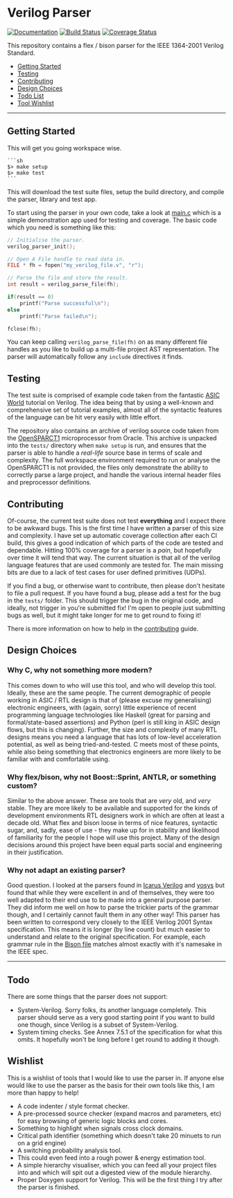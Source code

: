 
# Verilog Parser

[![Documentation](https://codedocs.xyz/ben-marshall/verilog-parser.svg)](https://codedocs.xyz/ben-marshall/verilog-parser/)
[![Build Status](https://travis-ci.org/ben-marshall/verilog-parser.svg?branch=master)](https://travis-ci.org/ben-marshall/verilog-parser/branches)
[![Coverage Status](https://coveralls.io/repos/github/ben-marshall/verilog-parser/badge.svg?branch=master)](https://coveralls.io/github/ben-marshall/verilog-parser?branch=master)



This repository contains a flex / bison parser for the IEEE 1364-2001 Verilog
Standard.

- [Getting Started](#getting-started)
- [Testing](#testing)
- [Contributing](#contributing)
- [Design Choices](#design-choices)
- [Todo List](#todo)
- [Tool Wishlist](#wishlist)

---

## Getting Started

This will get you going workspace wise.

    ```sh
    $> make setup
    $> make test
    ```

This will download the test suite files, setup the build directory, and
compile the parser, library and test app.

To start using the parser in your own code, take a look at 
[main.c](./src/main.c) which is a simple demonstration app used for testing
and coverage. The basic code which you need is something like this:

```C
// Initialise the parser.
verilog_parser_init();

// Open A File handle to read data in.
FILE * fh = fopen("my_verilog_file.v", "r");

// Parse the file and store the result.
int result = verilog_parse_file(fh);

if(result == 0)
    printf("Parse successful\n");
else
    printf("Parse failed\n");

fclose(fh);
```

You can keep calling `verilog_parse_file(fh)` on as many different file
handles as you like to build up a multi-file project AST representation.
The parser will automatically follow any `include` directives it finds.

## Testing

The test suite is comprised of example code taken from
the fantastic [ASIC World](http://www.asic-world.com/) tutorial on Verilog.
The idea being that by using a well-known and comprehensive set of
tutorial examples, almost all of the syntactic features of the language can be
hit very easily with little effort.

The repository also contains an archive of verilog source code taken from the
[OpenSPARCT1](http://www.oracle.com/technetwork/systems/opensparc/opensparc-t1-page-1444609.html)
microprocessor from Oracle. This archive is unpacked into the `tests/`
directory when `make setup` is run, and ensures that the parser is able to
handle a *real-life* source base in terms of scale and complexity.  The full
workspace environment required to run or analyse the OpenSPARCT1 is not
provided, the files only demonstrate the ability to correctly parse a large
project, and handle the various internal header files and preprocessor
definitions.

## Contributing

Of-course, the current test suite does not test **everything** and I expect
there to be awkward bugs. This is the first time I have written a parser of
this size and complexity. I have set up automatic coverage collection after
each CI build, this gives a good indication of which parts of the code are
tested and dependable. Hitting 100% coverage for a parser is a *pain*, but
hopefully over time it will tend that way. The current situation is that
all of the verilog language features that are used commonly are tested for.
The main missing bits are due to a lack of test cases for user defined
primitives (UDPs).

If you find a bug, or otherwise want to contribute, then please don't
hesitate to file a pull request. If you have found a bug, please add a test
for the bug in the `tests/` folder. This should trigger the bug in the original
code, and ideally, not trigger in you're submitted fix! I'm open to people
just submitting bugs as well, but it might take longer for me to get round to
fixing it!

There is more information on how to help in the [contributing](CONTRIBUTING.md)
guide.

## Design Choices

### Why C, why not something more modern?

This comes down to who will use this tool, and who will develop this tool.
Ideally, these are the same people. The current demographic of people working
in ASIC / RTL design is that of (please excuse my generalising) electronic
engineers, with (again, sorry) little experience of recent programming language
technologies like Haskell (great for parsing and formal/state-based assertions)
and Python (perl is still king in ASIC design flows, but this is changing).
Further, the size and complexity of many RTL designs means you need a language
that has lots of low-level acceleration potential, as well as being
tried-and-tested. C meets most of these points, while also being something that
electronics engineers are more likely to be familiar with and comfortable using.

### Why flex/bison, why not Boost::Sprint, ANTLR, or something custom?

Similar to the above answer. These are tools that are *very* old, and *very*
stable. They are more likely to be available and supported for the kinds
of development environments RTL designers work in which are often at least
a decade old. What flex and bison loose in terms of nice features, syntactic
sugar, and, sadly, ease of use - they make up for in stability and
likelihood of familiarity for the people I hope will use this project.
Many of the design decisions around this project have been equal parts
social and engineering in their justification.

### Why not adapt an existing parser?

Good question. I looked at the parsers found in [Icarus
Verilog](http://iverilog.icarus.com/) and
[yosys](http://www.clifford.at/yosys/) but found that while they were
excellent in and of themselves, they were too well adapted to their end use to
be made into a general purpose parser. They did inform me well on how to parse
the trickier parts of the grammar though, and I certainly cannot fault them in
any other way! This parser has been written to correspond very closely to the
IEEE Verilog 2001 Syntax specification. This means it is longer (by line
count) but much easier to understand and relate to the original specification.
For example, each grammar rule in the [Bison file](./verilog_parser.y) matches
almost exactly with it's namesake in the IEEE spec.

---


## Todo

There are some things that the parser does not support:

- System-Verilog. Sorry folks, its another language completely. This parser
  should serve as a very good starting point if you want to build one though,
  since Verilog is a subset of System-Verilog.
- System timing checks. See Annex 7.5.1 of the specification for what this
  omits. It hopefully won't be long before I get round to adding it though.

## Wishlist

This is a wishlist of tools that I would like to use the parser in. If
anyone else would like to use the parser as the basis for their own tools
like this, I am more than happy to help!

- A code indenter / style format checker.
- A pre-processed source checker (expand macros and parameters, etc) for easy
  browsing of generic logic blocks and cores.
- Something to highlight when signals cross clock domains.
- Critical path identifier (something which doesn't take 20 minuets to run on 
  a grid engine) 
- A switching probability analysis tool. 
- This could even feed into a rough power & energy estimation tool. 
- A simple hierarchy visualiser, which you can feed all your project files into 
  and which will spit out a digested view of the module hierarchy. 
- Proper Doxygen support for Verilog. This will be the first thing I try after 
  the parser is finished. 
